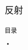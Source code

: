 <p style="font-size:30px;">反射</p>
<p style="font-size:20px;">目录</p>
 
<!-- TOC -->

- [](#)

<!-- /TOC -->

# 